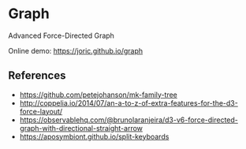 # Graph

Advanced Force-Directed Graph

Online demo: https://joric.github.io/graph

## References

* https://github.com/petejohanson/mk-family-tree
* http://coppelia.io/2014/07/an-a-to-z-of-extra-features-for-the-d3-force-layout/
* https://observablehq.com/@brunolaranjeira/d3-v6-force-directed-graph-with-directional-straight-arrow
* https://aposymbiont.github.io/split-keyboards
